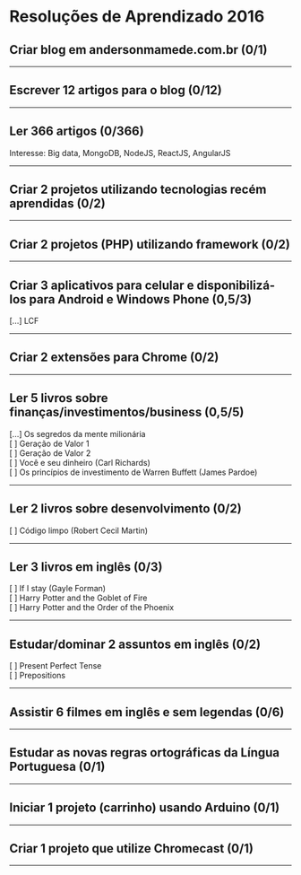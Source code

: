 # Resoluções de Aprendizado 2016


## Criar blog em andersonmamede.com.br (0/1)

-------------------


## Escrever 12 artigos para o blog (0/12)

-------------------


## Ler 366 artigos (0/366)
Interesse: Big data, MongoDB, NodeJS, ReactJS, AngularJS

-------------------


## Criar 2 projetos utilizando tecnologias recém aprendidas (0/2)

-------------------


## Criar 2 projetos (PHP) utilizando framework (0/2)

-------------------


## Criar 3 aplicativos para celular e disponibilizá-los para Android e Windows Phone (0,5/3)
[...] LCF

-------------------


## Criar 2 extensões para Chrome (0/2)

-------------------


## Ler 5 livros sobre finanças/investimentos/business (0,5/5)
[...] Os segredos da mente milionária<br />
[ ] Geração de Valor 1<br />
[ ] Geração de Valor 2<br />
[ ] Você e seu dinheiro (Carl Richards)<br />
[ ] Os princípios de investimento de Warren Buffett (James Pardoe)

-------------------


## Ler 2 livros sobre desenvolvimento (0/2)
[ ] Código limpo (Robert Cecil Martin)

-------------------


## Ler 3 livros em inglês (0/3)
[ ] If I stay (Gayle Forman)<br />
[ ] Harry Potter and the Goblet of Fire<br />
[ ] Harry Potter and the Order of the Phoenix

-------------------


## Estudar/dominar 2 assuntos em inglês (0/2)
[ ] Present Perfect Tense<br />
[ ] Prepositions

-------------------


## Assistir 6 filmes em inglês e sem legendas (0/6)

-------------------


## Estudar as novas regras ortográficas da Língua Portuguesa (0/1)

-------------------


## Iniciar 1 projeto (carrinho) usando Arduino (0/1)

-------------------


## Criar 1 projeto que utilize Chromecast (0/1)

-------------------
